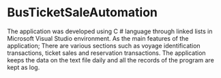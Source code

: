# BusTicketSaleAutomation
The application was developed using C # language through linked lists in Microsoft Visual Studio environment. As the main features of the application; There are various sections such as voyage identification transactions, ticket sales and reservation transactions. The application keeps the data on the text file daily and all the records of the program are kept as log.
